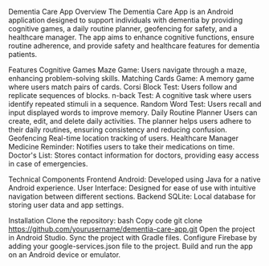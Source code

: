 Dementia Care App
Overview
The Dementia Care App is an Android application designed to support individuals with dementia by providing cognitive games, a daily routine planner, geofencing for safety, and a healthcare manager. The app aims to enhance cognitive functions, ensure routine adherence, and provide safety and healthcare features for dementia patients.

Features
Cognitive Games
Maze Game: Users navigate through a maze, enhancing problem-solving skills.
Matching Cards Game: A memory game where users match pairs of cards.
Corsi Block Test: Users follow and replicate sequences of blocks.
n-back Test: A cognitive task where users identify repeated stimuli in a sequence.
Random Word Test: Users recall and input displayed words to improve memory.
Daily Routine Planner
Users can create, edit, and delete daily activities.
The planner helps users adhere to their daily routines, ensuring consistency and reducing confusion.
Geofencing
Real-time location tracking of users.
Healthcare Manager
Medicine Reminder: Notifies users to take their medications on time.
Doctor's List: Stores contact information for doctors, providing easy access in case of emergencies.

Technical Components
Frontend
Android: Developed using Java for a native Android experience.
User Interface: Designed for ease of use with intuitive navigation between different sections.
Backend
SQLite: Local database for storing user data and app settings.

Installation
Clone the repository:
bash
Copy code
git clone https://github.com/yourusername/dementia-care-app.git
Open the project in Android Studio.
Sync the project with Gradle files.
Configure Firebase by adding your google-services.json file to the project.
Build and run the app on an Android device or emulator.

